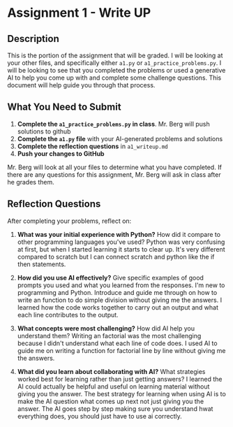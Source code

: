 # Assignment 1 - Write UP

## Description
This is the portion of the assignment that will be graded.  I will be looking at your other files, and specifically either `a1.py` or `a1_practice_problems.py`.  I will be looking to see that you completed the problems or used a generative AI to help you come up with and complete some challenge questions.  This document will help guide you through that process.

## What You Need to Submit
1. **Complete the `a1_practice_problems.py` in class**.  Mr. Berg will push solutions to github
2. **Complete the `a1.py` file** with your AI-generated problems and solutions
3. **Complete the reflection questions** in `a1_writeup.md`
4. **Push your changes to GitHub**

Mr. Berg will look at all your files to determine what you have completed.  If there are any questions for this assignment, Mr. Berg will ask in class after he grades them.


## Reflection Questions

After completing your problems, reflect on:

1. **What was your initial experience with Python?** How did it compare to other programming languages you've used? Python was very confusing at first, but when I started learning it starts to clear up. It's very different compared to scratch but I can connect scratch and python like the if then statements.

2. **How did you use AI effectively?** Give specific examples of good prompts you used and what you learned from the responses.
I'm new to programming and Python. Introduce and guide me through on how to write an function to do simple division without giving me the answers. I learned how the code works together to carry out an output and what each line contributes to the output.
3. **What concepts were most challenging?** How did AI help you understand them?
Writing an factorial was the most challenging because I didn't understand what each line of code does. I used AI to guide me on writing a function for factorial line by line without giving me the answers.
4. **What did you learn about collaborating with AI?** What strategies worked best for learning rather than just getting answers?
I learned the AI could actually be helpful and useful on learning material without giving you the answer. The best strategy for learning when using AI is to make the AI question what comes up next not just giving you the answer. The AI goes step by step making sure you understand hwat everything does, you should just have to use ai correctly.
